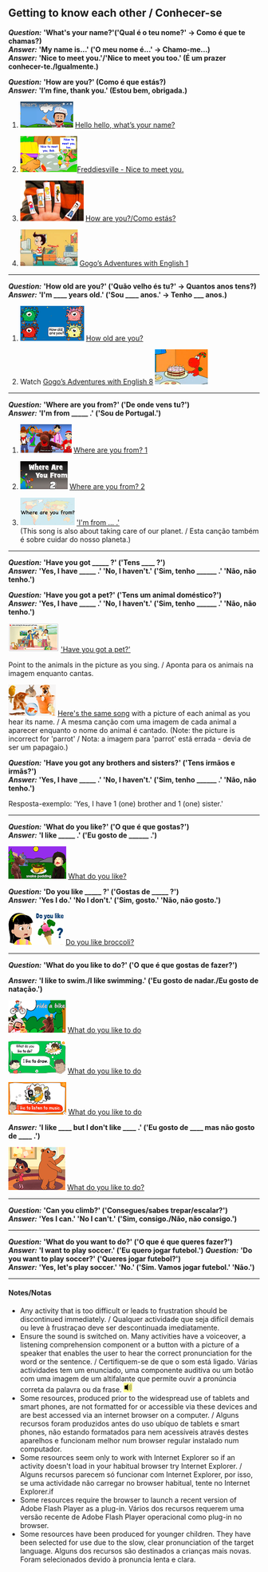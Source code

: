 ## Getting to know each other / Conhecer-se 

***Question:*** **'What's your name?'('Qual é o teu nome?' -> Como é que te chamas?)**  
***Answer:*** **'My name is…' ('O meu nome é...' -> Chamo-me...)**  
***Answer:*** **'Nice to meet you.'/'Nice to meet you too.' (É um prazer conhecer-te./Igualmente.)**  

***Question:*** **'How are you?' (Como é que estás?)**  
***Answer:*** **'I’m fine, thank you.' (Estou bem, obrigada.)**

1. [![wyn](/images/wyn1.png)](https://www.youtube.com/watch?v=Uv1JkBL5728) [Hello hello, what’s your name?](https://www.youtube.com/watch?v=Uv1JkBL5728)

2. [![ntmy](/images/ntmy.PNG)](https://www.youtube.com/watch?v=rSwypHirUkM)[Freddiesville - Nice to meet you.](https://www.youtube.com/watch?v=rSwypHirUkM)

3. [![hays](/images/hays.PNG)](https://www.youtube.com/watch?v=LxhOv3KnfA8) [How are you?/Como estás?](https://www.youtube.com/watch?v=LxhOv3KnfA8) 

4. [![gae1](/images/gae1.PNG)](https://www.youtube.com/watch?v=9R5-W3bMX4E) [Gogo’s Adventures with English 1](https://www.youtube.com/watch?v=9R5-W3bMX4E)   

***

***Question:*** **'How old are you?' ('Quão velho és tu?' -> Quantos anos tens?)**  
***Answer:*** **'I'm ____ years old.' ('Sou ____ anos.' -> Tenho ___ anos.)**

1. [![hoay](/images/hoay.PNG)](https://www.youtube.com/watch?v=x2cI4ZgsYU4) [How old are you?](https://www.youtube.com/watch?v=x2cI4ZgsYU4) 

2. Watch [Gogo’s Adventures with English 8](https://www.youtube.com/watch?v=sn4sp4YGz0E) [![gae8](/images/gae8.PNG)](https://www.youtube.com/watch?v=sn4sp4YGz0E)

*** 

***Question:*** **'Where are you from?' ('De onde vens tu?')**  
***Answer:*** **'I'm from _____ .' ('Sou de Portugal.')**

1. [![wyf1](/images/wyf1.PNG)](https://www.youtube.com/watch?v=l6A2EFkjXq4) [Where are you from? 1](https://www.youtube.com/watch?v=l6A2EFkjXq4) 

2. [![wyf2](/images/wyf2.PNG)](https://www.youtube.com/watch?v=XfFCaTgsW-I) [Where are you from? 2](https://www.youtube.com/watch?v=XfFCaTgsW-I)

3. [![wyf3](/images/wyf3.PNG)](https://www.youtube.com/watch?v=Pf6jDODpZmU) ['I'm from ... .'](https://www.youtube.com/watch?v=Pf6jDODpZmU)   
(This song is also about taking care of our planet. / Esta canção também é sobre cuidar do nosso planeta.)

*** 

***Question:*** **'Have you got _____ ?' ('Tens ____ ?')**  
***Answer:*** **'Yes, I have _____ .' 'No, I haven't.' ('Sim, tenho ______ .' 'Não, não tenho.')**


***Question:*** **'Have you got a pet?' ('Tens um animal doméstico?')**  
***Answer:*** **'Yes, I have _____ .' 'No, I haven't.' ('Sim, tenho ______ .' 'Não, não tenho.')**

[![pet1](/images/pet1.PNG)](https://elt.oup.com/student/surprise/level2/songs/song5_1?cc=global&selLanguage=en)  ['Have you got a pet?'](https://elt.oup.com/student/surprise/level2/songs/song5_1?cc=global&selLanguage=en)

Point to the animals in the picture as you sing. / Aponta para os animais na imagem enquanto cantas.  

[![pet2](/images/pet2.PNG)](https://www.youtube.com/watch?v=6qh_qTOgkhY) [Here's the same song](https://www.youtube.com/watch?v=6qh_qTOgkhY) with a picture of each animal as you hear its name. / A mesma canção com uma imagem de cada animal a aparecer enquanto o nome do animal é cantado. (Note: the picture is incorrect for 'parrot' / Nota: a imagem para 'parrot' está errada - devia de ser um papagaio.)  

***Question:*** **'Have you got any brothers and sisters?' ('Tens irmãos e irmãs?')**  
***Answer:*** **'Yes, I have _____ .' 'No, I haven't.' ('Sim, tenho ______ .' 'Não, não tenho.')**

Resposta-exemplo: 'Yes, I have 1 (one) brother and 1 (one) sister.'  

***

***Question:*** **'What do you like?' ('O que é que gostas?')**  
***Answer:*** **'I like _____ .' ('Eu gosto de ______ .')**

[![wdyl](/images/wdyl.png)](https://www.youtube.com/watch?v=aT9tORbbvsI) [What do you like?](https://www.youtube.com/watch?v=aT9tORbbvsI)

***Question:*** **'Do you like _____ ?' ('Gostas de _____ ?')**  
***Answer:*** **'Yes I do.' 'No I don't.' ('Sim, gosto.' 'Não, não gosto.')**

[![dylike](/images/dylike.png)](https://www.youtube.com/watch?v=frN3nvhIHUk) [Do you like broccoli?](https://www.youtube.com/watch?v=frN3nvhIHUk)

***

***Question:*** **'What do you like to do?' ('O que é que gostas de fazer?')**  

***Answer:*** **'I like to swim./I like swimming.' ('Eu gosto de nadar./Eu gosto de natação.')**

[![wdld1](/images/wdld1.png)](https://www.youtube.com/watch?v=tYNap8gVNK4) [What do you like to do](https://www.youtube.com/watch?v=tYNap8gVNK4)

[![wdld3](/images/wdld3.png)](https://www.youtube.com/watch?v=gH89yUhIAV0) [What do you like to do](https://www.youtube.com/watch?v=gH89yUhIAV0)

[![wdld4](/images/wdld4.png)](https://www.youtube.com/watch?v=OzrjgUrHuGc) [What do you like to do](https://www.youtube.com/watch?v=OzrjgUrHuGc)

***Answer:*** **'I like ____ but I don't like ____ .' ('Eu gosto de ____ mas não gosto de ____ .')**

[![wdld2](/images/wdld2.png)](https://www.youtube.com/watch?v=nddRGDEKxA0) [What do you like to do?](https://www.youtube.com/watch?v=nddRGDEKxA0)

***

***Question:*** **'Can you climb?' ('Consegues/sabes trepar/escalar?')**  
***Answer:*** **'Yes I can.' 'No I can't.' ('Sim, consigo./Não, não consigo.')**

***

***Question:*** **'What do you want to do?' ('O que é que queres fazer?')**  
***Answer:*** **'I want to play soccer.' ('Eu quero jogar futebol.')**
***Question:*** **'Do you want to play soccer?' ('Queres jogar futebol?')**  
***Answer:*** **'Yes, let's play soccer.' 'No.' ('Sim. Vamos jogar futebol.' 'Não.')**

***

#### Notes/Notas
* Any activity that is too difficult or leads to frustration should be discontinued immediately. / Qualquer actividade que seja difícil demais ou leve à frustraçao deve ser descontinuada imediatamente.
* Ensure the sound is switched on. Many activities have a voiceover, a listening comprehension component or a button with a picture of a speaker that enables the user to hear the correct pronunciation for the word or the sentence. / Certifiquem-se de que o som está ligado. Várias actividades tem um enunciado, uma componente auditiva ou um botão com uma imagem de um altifalante que permite ouvir a pronúncia correta da palavra ou da frase. ![spkr2](/images/spkr2.PNG)
* Some resources, produced prior to the widespread use of tablets and smart phones, are not formatted for or accessible via these devices and are best accessed via an internet browser on a computer. / Alguns recursos foram produzidos antes do uso ubíquo de tablets e smart phones, não estando formatados para nem acessíveis através destes aparelhos e funcionam melhor num browser regular instalado num computador.
* Some resources seem only to work with Internet Explorer so if an activity doesn't load in your habitual browser try Internet Explorer. / Alguns recursos parecem só funcionar com Internet Explorer, por isso, se uma actividade não carregar no browser habitual, tente no Internet Explorer.if
* Some resources require the browser to launch a recent version of Adobe Flash Player as a plug-in. Vários dos recursos requerem uma versão recente de Adobe Flash Player operacional como plug-in no browser.
* Some resources have been produced for younger children. They have been selected for use due to the slow, clear pronunciation of the target language. Alguns dos recursos são destinados a crianças mais novas. Foram selecionados devido à pronuncia lenta e clara.
